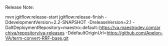 Release Note:

mvn jgitflow:release-start jgitflow:release-finish -DdevelopmentVersion=2.2-SNAPSHOT -DreleaseVersion=2.1 -DaltDeploymentRepository=maestro::default::https://va.maestrodev.com/archiva/repository/va-releases -DdefaultOriginUrl=https://github.com/Apelon-VA/term-convert-RRF-base.git
